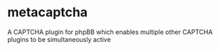 # metacaptcha
A CAPTCHA plugin for phpBB which enables multiple other CAPTCHA plugins to be simultaneously active
